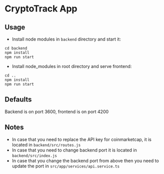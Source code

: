 # CryptoTrack App

## Usage

* Install node modules in `backend` directory and start it:
```text
cd backend
npm install
npm run start
```
* Install node_modules in root directory and serve frontend:
```text
cd ..
npm install
npm run start
```

## Defaults
Backend is on port 3600, frontend is on port 4200

## Notes
* In case that you need to replace the API key for coinmarketcap, it is located in `backend/src/routes.js` 
* In case that you need to change backend port it is located in `backend/src/index.js`
* In case that you change the backend port from above then you need to update the port in `src/app/services/api.service.ts`
